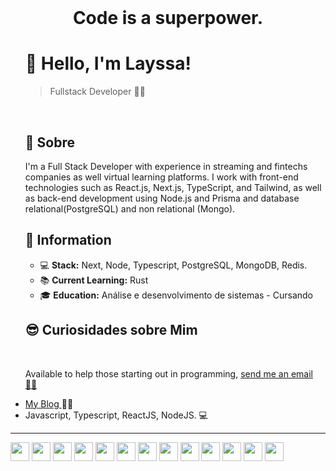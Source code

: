 <br/> 
  <h1 align="center" >Code is a superpower.</h1>
<ul>


# 🖖 Hello, I'm Layssa!   
> Fullstack Developer 👩‍💻
> 
</br>

## 🌟 Sobre

I'm a Full Stack Developer with experience in streaming and fintechs companies as well virtual learning platforms. I work with front-end technologies such as React.js, Next.js, TypeScript, and Tailwind, as well as back-end development using Node.js and Prisma and database relational(PostgreSQL) and non relational (Mongo).

## 📝 Information

- 💻 **Stack:** Next, Node, Typescript, PostgreSQL, MongoDB, Redis.
- 📚 **Current Learning:** Rust   
- 🎓 **Education:** Análise  e desenvolvimento de sistemas - Cursando   

## 😎 Curiosidades sobre Mim

<!-- Coloque alguma curiosidade pra mostrar que você não é só código 

- 🎸 Sou apaixonado(a) por música e, ao longo dos anos, explorei diversos instrumentos e estilos. 
- 💡 Comecei a programar em **[Ano]** e, desde então, venho me desafiando e aprendendo coisas novas.   
- 🤗 Acredito no poder da colaboração e estou sempre disposto(a) a ajudar quem busca evoluir na área de tecnologia.   
- 🌐 Tenho experiência em diversos projetos, desde servidores de jogos até aplicações web, o que me proporcionou uma visão ampla do desenvolvimento.   
-->

</br>


Available to help those starting out in programming, <a href="mailto:layssadev@gmail.com"> send me an email 👩‍💻</a></li>


  <li> <a target="_blank" href="https://dev.to/layssadev"> My Blog </a>  👩‍💻</li>
    <li>Javascript, Typescript, ReactJS, NodeJS. 💻</li>
  
</ul>
<!--  <div display="flex" justify-content="space-evenly">
    <img height="160em" src="https://github-readme-stats.vercel.app/api?username=layssaa&show_icons=true&theme=material-palenight&include_all_commits=true&count_private=true&title_color=F0D0FF&"/>
    <img height="160em" src="https://github-readme-stats.vercel.app/api/top-langs/?username=layssaa&layout=compact&langs_count=7&theme=material-palenight&title_color=F0D0FF&"/>
  </div> -->
  
  <hr/>
  
  <div >
    <img width="30px" src="https://cdn.jsdelivr.net/gh/devicons/devicon/icons/javascript/javascript-plain.svg" />
    <img width="30px" src="https://cdn.jsdelivr.net/gh/devicons/devicon/icons/typescript/typescript-original.svg" />
    <img width="30px" src="https://cdn.jsdelivr.net/gh/devicons/devicon/icons/css3/css3-original.svg" />
    <img width="30px" src="https://cdn.jsdelivr.net/gh/devicons/devicon/icons/html5/html5-original.svg" />
    <img  width="30px" src="https://cdn.jsdelivr.net/gh/devicons/devicon/icons/jquery/jquery-original.svg" />
    <img width="30px" src="https://cdn.jsdelivr.net/gh/devicons/devicon/icons/react/react-original.svg" />
    <img  width="30px" src="https://cdn.jsdelivr.net/gh/devicons/devicon/icons/nodejs/nodejs-original.svg" />
    <img  width="30px" src="https://cdn.jsdelivr.net/gh/devicons/devicon/icons/nginx/nginx-original.svg" />
    <img  width="30px" src="https://cdn.jsdelivr.net/gh/devicons/devicon/icons/ubuntu/ubuntu-plain.svg" />
    <img  width="30px" src="https://cdn.jsdelivr.net/gh/devicons/devicon/icons/webpack/webpack-plain.svg" />
    <img width="30px" src="https://cdn.jsdelivr.net/gh/devicons/devicon/icons/postgresql/postgresql-original.svg" />
    <img width="30px" src="https://cdn.jsdelivr.net/gh/devicons/devicon/icons/mongodb/mongodb-original.svg" />
    <img width="30px" src="https://cdn.jsdelivr.net/gh/devicons/devicon/icons/redis/redis-original.svg" />
  </div>
  <br/>


